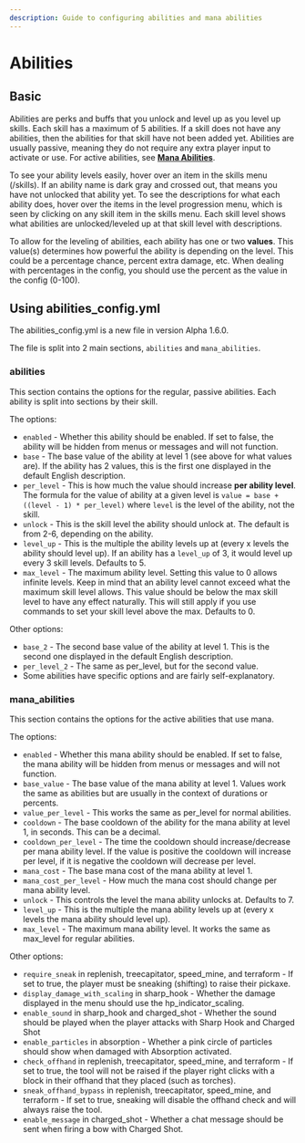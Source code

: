 ```yaml
---
description: Guide to configuring abilities and mana abilities
---
```


# Abilities

## Basic

Abilities are perks and buffs that you unlock and level up as you level up skills. Each skill has a maximum of 5 abilities. If a skill does not have any abilities, then the abilities for that skill have not been added yet. Abilities are usually passive, meaning they do not require any extra player input to activate or use. For active abilities, see [**Mana Abilities**](https://github.com/Archy-X/AureliumSkills/wiki/Mana-Abilities).

To see your ability levels easily, hover over an item in the skills menu \(/skills\). If an ability name is dark gray and crossed out, that means you have not unlocked that ability yet. To see the descriptions for what each ability does, hover over the items in the level progression menu, which is seen by clicking on any skill item in the skills menu. Each skill level shows what abilities are unlocked/leveled up at that skill level with descriptions.

To allow for the leveling of abilities, each ability has one or two **values**. This value\(s\) determines how powerful the ability is depending on the level. This could be a percentage chance, percent extra damage, etc. When dealing with percentages in the config, you should use the percent as the value in the config \(0-100\).

## Using abilities\_config.yml

The abilities\_config.yml is a new file in version Alpha 1.6.0.

The file is split into 2 main sections, `abilities` and `mana_abilities`.

### abilities

This section contains the options for the regular, passive abilities. Each ability is split into sections by their skill.

The options:

* `enabled` - Whether this ability should be enabled. If set to false, the ability will be hidden from menus or messages and will not function.
* `base` - The base value of the ability at level 1 \(see above for what values are\). If the ability has 2 values, this is the first one displayed in the default English description.
* `per_level` - This is how much the value should increase **per ability level**. The formula for the value of ability at a given level is `value = base + ((level - 1) * per_level)` where `level` is the level of the ability, not the skill.
* `unlock` - This is the skill level the ability should unlock at. The default is from 2-6, depending on the ability.
* `level_up` - This is the multiple the ability levels up at \(every x levels the ability should level up\). If an ability has a `level_up` of 3, it would level up every 3 skill levels. Defaults to 5.
* `max_level` - The maximum ability level. Setting this value to 0 allows infinite levels. Keep in mind that an ability level cannot exceed what the maximum skill level allows. This value should be below the max skill level to have any effect naturally. This will still apply if you use commands to set your skill level above the max. Defaults to 0.

Other options:

* `base_2` - The second base value of the ability at level 1. This is the second one displayed in the default English description.
* `per_level_2` - The same as per\_level, but for the second value.
* Some abilities have specific options and are fairly self-explanatory.

### mana\_abilities

This section contains the options for the active abilities that use mana.

The options:

* `enabled` - Whether this mana ability should be enabled. If set to false, the mana ability will be hidden from menus or messages and will not function.
* `base_value` - The base value of the mana ability at level 1. Values work the same as abilities but are usually in the context of durations or percents.
* `value_per_level` - This works the same as per\_level for normal abilities.
* `cooldown` - The base cooldown of the ability for the mana ability at level 1, in seconds. This can be a decimal.
* `cooldown_per_level` - The time the cooldown should increase/decrease per mana ability level. If the value is positive the cooldown will increase per level, if it is negative the cooldown will decrease per level.
* `mana_cost` - The base mana cost of the mana ability at level 1.
* `mana_cost_per_level` - How much the mana cost should change per mana ability level.
* `unlock` - This controls the level the mana ability unlocks at. Defaults to 7.
* `level_up` - This is the multiple the mana ability levels up at \(every x levels the mana ability should level up\).
* `max_level` - The maximum mana ability level. It works the same as max\_level for regular abilities.

Other options:

* `require_sneak` in replenish, treecapitator, speed\_mine, and terraform - If set to true, the player must be sneaking \(shifting\) to raise their pickaxe.
* `display_damage_with_scaling` in sharp\_hook - Whether the damage displayed in the menu should use the hp\_indicator\_scaling.
* `enable_sound` in sharp\_hook and charged\_shot - Whether the sound should be played when the player attacks with Sharp Hook and Charged Shot
* `enable_particles` in absorption - Whether a pink circle of particles should show when damaged with Absorption activated.
* `check_offhand` in replenish, treecapitator, speed\_mine, and terraform - If set to true, the tool will not be raised if the player right clicks with a block in their offhand that they placed \(such as torches\).
* `sneak_offhand_bypass` in replenish, treecapitator, speed\_mine, and terraform - If set to true, sneaking will disable the offhand check and will always raise the tool.
* `enable_message` in charged\_shot - Whether a chat message should be sent when firing a bow with Charged Shot.

